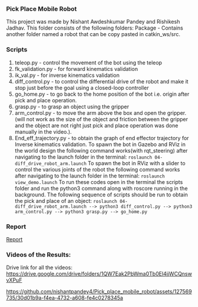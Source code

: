### Pick Place Mobile Robot
This project was made by Nishant Awdeshkumar Pandey and Rishikesh Jadhav.
This folder consists of the following folders:
Package - Contains another folder named a robot that can be copy pasted in catkin_ws/src. 

### Scripts

1. teleop.py - control the movement of the bot using the teleop
2. fk_validation.py - for forward kinematics validation
3. ik_val.py - for inverse kinematics validation
4. diff_control.py - to control the differential drive of the robot and make it stop just before the goal using a closed-loop controller
5. go_home.py - to go back to the home position of the bot i.e. origin after pick and place operation.
6. grasp.py - to grasp an object using the gripper
7. arm_control.py - to move the arm above the box and open the gripper. (will not work as the size of the object and friction between the gripper and the object are not right just pick and place operation was done manually in the video.).
8. End_eff_trajectory.py - to obtain the graph of end effector trajectory for Inverse kinematics validation.
To spawn the bot in Gazebo and RViz in the world design the following command works(with rqt_steering) after navigating to the launch folder in the terminal:
```roslaunch 04-diff_drive_robot_arm.launch```
To spawn the bot in RViz with a slider to control the various joints of the robot the following command works after navigating to the launch folder in the terminal:
```roslaunch view_demo.launch```
To run these codes open in the terminal the scripts folder and run the python3 <name of the script to run> command along with roscore running in the background.
The following sequence of scripts should be run to obtain the pick and place of an object:
```roslaunch 04-diff_drive_robot_arm.launch --> python3 diff_control.py --> python3 arm_control.py --> python3 grasp.py --> go_home.py```

### Report 
[Report](https://github.com/nishantpandey4/Pick_place_mobile_robot/blob/main/Report%20.pdf)
 
### Videos of the Results:

Drive link for all the videos:
https://drive.google.com/drive/folders/1QW7Eak2PbWma0Tb0El4jjWCQnswvXPuF

https://github.com/nishantpandey4/Pick_place_mobile_robot/assets/127569735/30d01b9a-f4ea-4732-a608-fe4c0278345a



